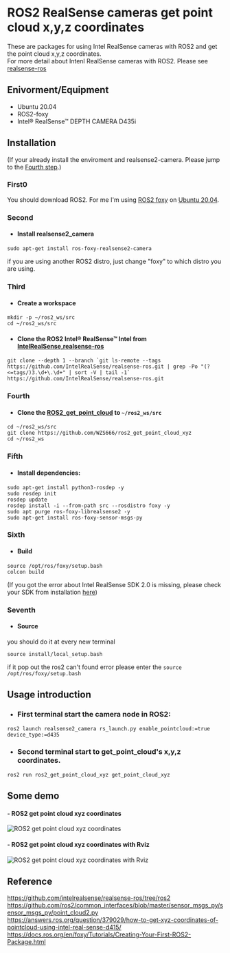 # ROS2 RealSense cameras get point cloud x,y,z coordinates
These are packages for using Intel RealSense cameras with ROS2 and get the point cloud x,y,z coordinates.<br>
For more detail about Intenl RealSense cameras with ROS2. Please see [realsense-ros](https://github.com/intelrealsense/realsense-ros/tree/ros2)

## Enivorment/Equipment
- Ubuntu 20.04
- ROS2-foxy
- Intel® RealSense™ DEPTH CAMERA D435i

## Installation
   (If your already install the enviroment and realsense2-camera. Please jump to the [Fourth step](https://github.com/WZS666/ros2_get_point_cloud_xyz#fourth).)
   ### First0
   You should download ROS2. For me I'm using [ROS2 foxy](https://docs.ros.org/en/foxy/Installation/Ubuntu-Install-Debians.html) on [Ubuntu 20.04](https://releases.ubuntu.com/20.04/).<br>
   ### Second
   - #### Install realsense2_camera
   ```
   sudo apt-get install ros-foxy-realsense2-camera
   ```
   if you are using another ROS2 distro, just change "foxy" to which distro you are using.

   ### Third
   - #### Create a workspace
   ```
   mkdir -p ~/ros2_ws/src
   cd ~/ros2_ws/src
   ```
   - #### Clone the ROS2 Intel® RealSense™ Intel from [IntelRealSense,realsense-ros](https://github.com/IntelRealSense/realsense-ros)
   ```
   git clone --depth 1 --branch `git ls-remote --tags https://github.com/IntelRealSense/realsense-ros.git | grep -Po "(?<=tags/)3.\d+\.\d+" | sort -V | tail -1` https://github.com/IntelRealSense/realsense-ros.git
   ```

   ### Fourth
   - #### Clone the [ROS2_get_point_cloud](https://github.com/) to ```~/ros2_ws/src```
   ```
   cd ~/ros2_ws/src
   git clone https://github.com/WZS666/ros2_get_point_cloud_xyz
   cd ~/ros2_ws
   ```
   ### Fifth
   - #### Install dependencies:
   ```
   sudo apt-get install python3-rosdep -y
   sudo rosdep init
   rosdep update
   rosdep install -i --from-path src --rosdistro foxy -y
   sudo apt purge ros-foxy-librealsense2 -y
   sudo apt-get install ros-foxy-sensor-msgs-py
   ```
   ### Sixth
   - #### Build
   ```
   source /opt/ros/foxy/setup.bash
   colcon build
   ```
   (If you got the error about Intel RealSense SDK 2.0 is missing, please check your SDK from installation [here](https://github.com/IntelRealSense/librealsense/blob/master/doc/distribution_linux.md#installing-the-packages))
   ### Seventh
   - #### Source
   you should do it at every new terminal
   ```
   source install/local_setup.bash
   ```
   if it pop out the ros2 can't found error please enter the ```source /opt/ros/foxy/setup.bash```

## Usage introduction
- ### First terminal start the camera node in ROS2:
```
ros2 launch realsense2_camera rs_launch.py enable_pointcloud:=true device_type:=d435
```
- ### Second terminal start to get_point_cloud's x,y,z coordinates.
```
ros2 run ros2_get_point_cloud_xyz get_point_cloud_xyz
```

## Some demo
#### - ROS2 get point cloud xyz coordinates
![ROS2 get point cloud xyz coordinates](https://s8.gifyu.com/images/ezgif-1-ae83e0621d52.gif)

#### - ROS2 get point cloud xyz coordinates with Rviz
![ROS2 get point cloud xyz coordinates with Rviz](https://s8.gifyu.com/images/ezgif-1-ac33fd2f7bf1.gif)

## Reference
https://github.com/intelrealsense/realsense-ros/tree/ros2<br>
https://github.com/ros2/common_interfaces/blob/master/sensor_msgs_py/sensor_msgs_py/point_cloud2.py<br>
https://answers.ros.org/question/379029/how-to-get-xyz-coordinates-of-pointcloud-using-intel-real-sense-d415/<br>
https://docs.ros.org/en/foxy/Tutorials/Creating-Your-First-ROS2-Package.html<br>